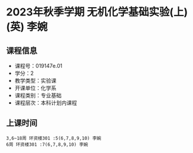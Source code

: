 # 2023年秋季学期 无机化学基础实验(上)(英) 李婉






## 课程信息

- 课程号：019147e.01
- 学分：2
- 教学类型：实验课
- 开课单位：化学系
- 课程类别：专业基础
- 课程层次：本科计划内课程

## 上课时间

```
3,6~18周 环资楼301 :5(6,7,8,9,10) 李婉
6周 环资楼301 :7(6,7,8,9,10) 李婉
```

